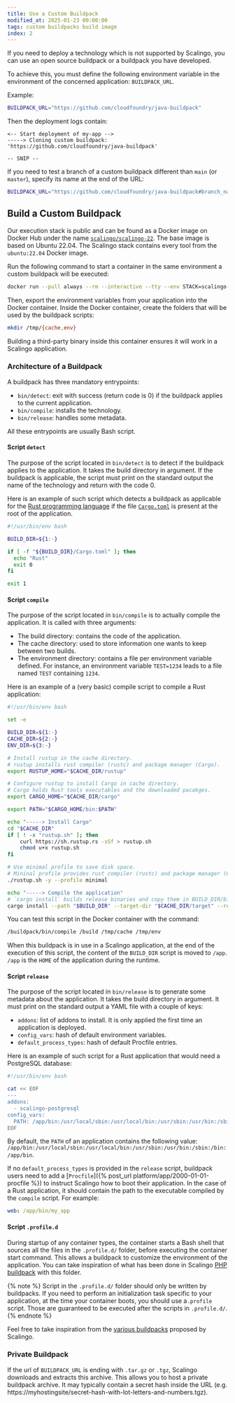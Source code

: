 ```yaml
---
title: Use a Custom Buildpack
modified_at: 2025-01-23 00:00:00
tags: custom buildpacks build image
index: 2
---
```


If you need to deploy a technology which is not supported by Scalingo,
you can use an open source buildpack or a buildpack you have developed.

To achieve this, you must define the following environment variable in
the environment of the concerned application: `BUILDPACK_URL`.

Example:

```bash
BUILDPACK_URL="https://github.com/cloudfoundry/java-buildpack"
```

Then the deployment logs contain:

```text
<-- Start deployment of my-app -->
-----> Cloning custom buildpack: 'https://github.com/cloudfoundry/java-buildpack'

-- SNIP --
```

If you need to test a branch of a custom buildpack different than `main` (or `master`), specify its name at the
end of the URL:

```bash
BUILDPACK_URL="https://github.com/cloudfoundry/java-buildpack#branch_name"
```

## Build a Custom Buildpack

Our execution stack is public and can be found as a Docker image on Docker
Hub under the name [`scalingo/scalingo-22`](https://hub.docker.com/r/scalingo/scalingo-22). The base
image is based on Ubuntu 22.04. The Scalingo stack contains every tool from the
`ubuntu:22.04` Docker image.

Run the following command to start a container in the same environment a custom
buildpack will be executed:

```bash
docker run --pull always --rm --interactive --tty --env STACK=scalingo-22 --volume /path/to/custom-buildpack:/buildpack --volume /path/to/application:/build scalingo/scalingo-22:latest bash
```

Then, export the environment variables from your application into the Docker container. Inside the Docker container, create the folders that will be used by the buildpack scripts:

```bash
mkdir /tmp/{cache,env}
```

Building a third-party binary inside this container ensures it will work in a Scalingo application.

### Architecture of a Buildpack

A buildpack has three mandatory entrypoints:

- `bin/detect`: exit with success (return code is 0) if the buildpack applies to
  the current application.
- `bin/compile`: installs the technology.
- `bin/release`: handles some metadata.

All these entrypoints are usually Bash script.

#### Script `detect`

The purpose of the script located in `bin/detect` is to detect if the buildpack
applies to the application. It takes the build directory in argument. If the
buildpack is applicable, the script must print on the standard output the name
of the technology and return with the code 0.

Here is an example of such script which detects a buildpack as applicable for
the [Rust programming language](https://www.rust-lang.org) if the file [`Cargo.toml`](https://doc.rust-lang.org/cargo/reference/manifest.html) is present at the root of the
application.

```bash
#!/usr/bin/env bash

BUILD_DIR=${1:-}

if [ -f "${BUILD_DIR}/Cargo.toml" ]; then
  echo "Rust"
  exit 0
fi

exit 1
```

#### Script `compile`

The purpose of the script located in `bin/compile` is to actually compile the
application. It is called with three arguments:

- The build directory: contains the code of the application.
- The cache directory: used to store information one wants to keep between two
  builds.
- The environment directory: contains a file per environment variable defined.
  For instance, an environment variable `TEST=1234` leads to a file named `TEST`
  containing `1234`.

Here is an example of a (very basic) compile script to compile a Rust application:

```bash
#!/usr/bin/env bash

set -e

BUILD_DIR=${1:-}
CACHE_DIR=${2:-}
ENV_DIR=${3:-}

# Install rustup in the cache directory.
# rustup installs rust compiler (rustc) and package manager (Cargo).
export RUSTUP_HOME="$CACHE_DIR/rustup"

# Configure rustup to install Cargo in cache directory.
# Cargo holds Rust tools executables and the downloaded pacakges.
export CARGO_HOME="$CACHE_DIR/cargo"

export PATH="$CARGO_HOME/bin:$PATH"

echo "-----> Install Cargo"
cd "$CACHE_DIR"
if [ ! -x "rustup.sh" ]; then
    curl https://sh.rustup.rs -sSf > rustup.sh
    chmod u+x rustup.sh
fi

# Use minimal profile to save disk space.
# Mininal profile provides rust compiler (rustc) and package manager (Cargo).
./rustup.sh -y --profile minimal

echo "-----> Compile the application"
# `cargo install` builds release binaries and copy them in BUILD_DIR/bin directory.
cargo install --path "$BUILD_DIR" --target-dir "$CACHE_DIR/target" --root "$BUILD_DIR"
```

You can test this script in the Docker container with the command:

```bash
/buildpack/bin/compile /build /tmp/cache /tmp/env
```

When this buildpack is in use in a Scalingo application, at the end of the execution of this script, the content of the `BUILD_DIR` script is moved to `/app`. `/app` is the `HOME` of the application during the runtime.

#### Script `release`

The purpose of the script located in `bin/release` is to generate some metadata
about the application. It takes the build directory in argument. It must print
on the standard output a YAML file with a couple of keys:

- `addons`: list of addons to install. It is only applied the first time an
  application is deployed.
- `config_vars`: hash of default environment variables.
- `default_process_types`: hash of default Procfile entries.

Here is an example of such script for a Rust application that would need a PostgreSQL database:

```bash
#!/usr/bin/env bash

cat << EOF
---
addons:
  - scalingo-postgresql
config_vars:
  PATH: /app/bin:/usr/local/sbin:/usr/local/bin:/usr/sbin:/usr/bin:/sbin:/bin
EOF
```

By default, the `PATH` of an application contains the following value: `/app/bin:/usr/local/sbin:/usr/local/bin:/usr/sbin:/usr/bin:/sbin:/bin:/app/bin`.

If no `default_process_types` is provided in the `release` script, buildpack users need to add a [`Procfile`]({% post_url platform/app/2000-01-01-procfile %}) to instruct Scalingo how to boot their application. In the case of a Rust application, it should contain the path to the executable compiled by the `compile` script. For example:

```yml
web: /app/bin/my_app
```

#### Script `.profile.d`

During startup of any container types, the container starts a Bash shell that sources all the files in the `.profile.d/` folder, before executing the container start command. This allows a buildpack to customize the environment of the application. You can take inspiration of what has been done in Scalingo [PHP buildpack](https://github.com/Scalingo/php-buildpack/blob/29dd82ec80fd50ad5a0779d0ec213025201e87ee/bin/compile#L383-L394) with this folder.

{% note %}
Script in the `.profile.d/` folder should only be written by buildpacks. If you need to perform an initialization task specific to your application, at the time your container boots, you should use a`.profile` script. Those are guaranteed to be executed after the scripts in `.profile.d/`.
{% endnote %}

Feel free to take inspiration from the [various buildpacks](https://github.com/orgs/Scalingo/repositories?q=buildpack) proposed by Scalingo.

### Private Buildpack

If the url of `BUILDPACK_URL` is ending with `.tar.gz` or `.tgz`, Scalingo downloads and extracts this archive. This allows you to host a private buildpack archive. It may typically contain a secret hash inside the URL (e.g. https://myhostingsite/secret-hash-with-lot-letters-and-numbers.tgz).

